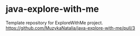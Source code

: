 # java-explore-with-me
Template repository for ExploreWithMe project.
https://github.com/MuzykaNatalia/java-explore-with-me/pull/3